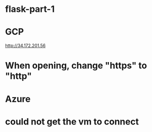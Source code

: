 # flask-part-1

# GCP 
http://34.172.201.56
# When opening, change "https" to "http"

# Azure
# could not get the vm to connect